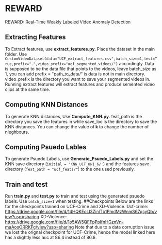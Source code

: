 # REWARD
REWARD: Real-Time Weakly Labeled Video Anomaly Detection
## Extracting Features
To Extract features, use **extract_features.py**. Place the dataset in the main folder.
Use `CustomVideoDataset(data="UCF_extract_features.csv",batch_size=1,test=True,prefix=".",video_prefix="ucf_segmented_videos/")` accordingly. 
Data is supposed to be the data file that points to the videos, leave batch_size as 1, you can add prefix = "path_to_data/" is data is not in main directory. video_prefix is the directory you want to save your segmented videos in. Running extract features will extract features and produce semented video clips at the same time.
## Computing KNN Distances
To generate KNN distances, Use **Compute_KNN.py**. feat_path is the directory you save the features in while save_loc is the directory to save the KNN distances. You can change the value of **k** to change the number of nieghbours.
## Computing Psuedo Lables
To generate Psuedo Labels, use **Generate_Psuedo_Labels.py** and set the KNN save directory (`initial = 'KNN_UCF_UNI_6/'`) and the features save directory (`feat_path = "ucf_feats/"`) to the one used previously.
## Train and test
Run **train.py** and **test.py** to train and test using the generated psuedo labels. Use `batch_size=1` when testing.
##Checkpoints
Below are the links for the checkpoints trained on UCF-Crime and XD-Violence.
Ucf-crime: https://drive.google.com/file/d/14HQKEoLl3ZinlTb1PmdMzWnmS67qcyQb/view?usp=sharing
XD-Violence: https://drive.google.com/file/d/1o5AW5QFFpPpIfnHGznVn-maAooORRKFg/view?usp=sharing
Note that due to a data corruption issue we lost the orignal checkpoint for UCF-Crime, hence the model linked here has a slightly less auc at 86.4 instead of 86.9.

